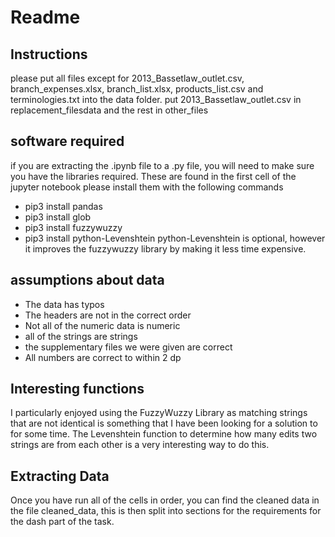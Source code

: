 # Readme

## Instructions

please put all files except for 2013_Bassetlaw_outlet.csv, branch_expenses.xlsx, branch_list.xlsx, products_list.csv and terminologies.txt into the data folder.
put 2013_Bassetlaw_outlet.csv in replacement_filesdata and the rest in other_files

## software required
if you are extracting the .ipynb file to a .py file, you will need to make sure you have the libraries required. These are found in the first cell of the jupyter notebook please install them with the following commands 
- pip3 install pandas
- pip3 install glob
- pip3 install fuzzywuzzy
- pip3 install python-Levenshtein
python-Levenshtein is optional, however it improves the fuzzywuzzy library by making it less time expensive.

## assumptions about data
- The data has typos
- The headers are not in the correct order
- Not all of the numeric data is numeric
- all of the strings are strings
- the supplementary files we were given are correct
- All numbers are correct to within 2 dp

## Interesting functions
I particularly enjoyed using the FuzzyWuzzy Library as matching strings that are not identical is something that I have been looking for a solution to for some time.
The Levenshtein function to determine how many edits two strings are from each other is a very interesting way to do this.

## Extracting Data
Once you have run all of the cells in order, you can find the cleaned data in the file cleaned_data, this is then split into sections for the requirements for the dash part of the task.
